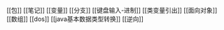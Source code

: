 
[[包]]
[[笔记]]
[[变量]]
[[分支]]
[[键盘输入-进制]]
[[类变量引出]]
[[面向对象]]
[[数组]]
[[dos]]
[[java基本数据类型转换]]
[[逆向]]


